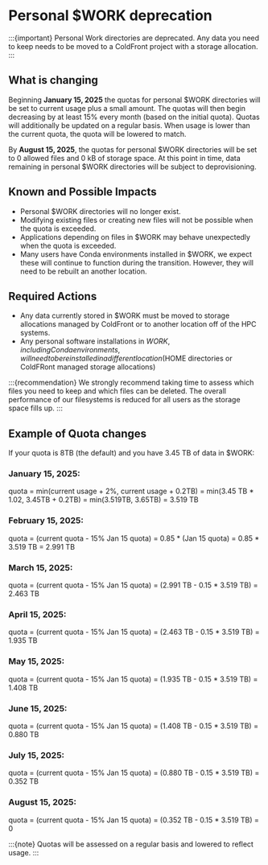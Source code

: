# Personal $WORK deprecation

:::{important} Personal Work directories are deprecated. Any data you need to keep needs to be moved to a ColdFront project with a storage allocation.
:::

## What is changing

Beginning **January 15, 2025** the quotas for personal $WORK directories will be set to current usage plus a small amount. The quotas will then begin decreasing by at least 15% every month (based on the initial quota). Quotas will additionally be updated on a regular basis. When usage is lower than the current quota, the quota will be lowered to match.

By **August 15, 2025**, the quotas for personal $WORK directories will be set to 0 allowed files and 0 kB of storage space. At this point in time, data remaining in personal $WORK directories will be subject to deprovisioning.

## Known and Possible Impacts

- Personal $WORK directories will no longer exist.
- Modifying existing files or creating new files will not be possible when the quota is exceeded.
- Applications depending on files in $WORK may behave unexpectedly when the quota is exceeded.
- Many users have Conda environments installed in $WORK, we expect these will continue to function during the transition. However, they will need to be rebuilt an another location.

## Required Actions

- Any data currently stored in $WORK must be moved to storage allocations managed by ColdFront or to another location off of the HPC systems.
- Any personal software installations in $WORK, including Conda environments, will need to be reinstalled in a different location ($HOME directories or ColdFRont managed storage allocations)

:::{recommendation} We strongly recommend taking time to assess which files you need to keep and which files can be deleted. The overall performance of our filesystems is reduced for all users as the storage space fills up.
:::

## Example of Quota changes

If your quota is 8TB (the default) and you have 3.45 TB of data in $WORK:

### January 15, 2025:

quota = min(current usage + 2%, current usage + 0.2TB) = min(3.45 TB * 1.02, 3.45TB + 0.2TB) = min(3.519TB, 3.65TB) = 3.519 TB

### February 15, 2025:

quota = (current quota - 15% Jan 15 quota) = 0.85 * (Jan 15 quota) = 0.85 * 3.519 TB = 2.991 TB

### March 15, 2025:

quota = (current quota - 15% Jan 15 quota) = (2.991 TB - 0.15 * 3.519 TB) = 2.463 TB

### April 15, 2025:

quota = (current quota - 15% Jan 15 quota) = (2.463 TB - 0.15 * 3.519 TB) = 1.935 TB

### May 15, 2025:

quota = (current quota - 15% Jan 15 quota) = (1.935 TB - 0.15 * 3.519 TB) = 1.408 TB

### June 15, 2025:

quota = (current quota - 15% Jan 15 quota) = (1.408 TB - 0.15 * 3.519 TB) = 0.880 TB

### July 15, 2025:

quota = (current quota - 15% Jan 15 quota) = (0.880 TB - 0.15 * 3.519 TB) = 0.352 TB

### August 15, 2025:

quota = (current quota - 15% Jan 15 quota) = (0.352 TB - 0.15 * 3.519 TB) = 0

:::{note} Quotas will be assessed on a regular basis and lowered to reflect usage.
:::
